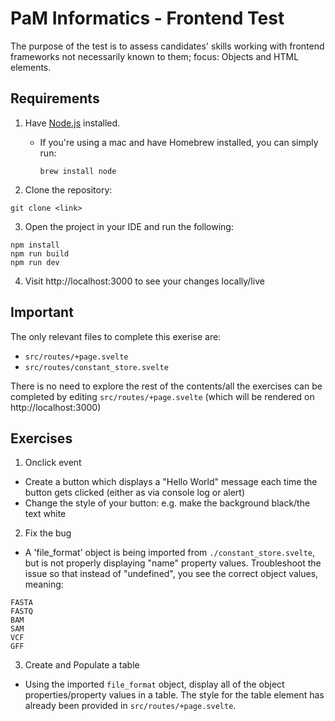 # PaM Informatics - Frontend Test

The purpose of the test is to assess candidates' skills working with frontend frameworks not necessarily known to them; focus: Objects and HTML elements.

## Requirements

1. Have [Node.js](https://nodejs.org/en/) installed. 
   * If you're using a mac and have Homebrew installed, you can simply run: 

      `brew install node`

2. Clone the repository:
```
git clone <link>
```
3. Open the project in your IDE and run the following:

```
npm install
npm run build
npm run dev
```
4. Visit http://localhost:3000 to see your changes locally/live


## Important

The only relevant files to complete this exerise are:

- `src/routes/+page.svelte`
- `src/routes/constant_store.svelte`

There is no need to explore the rest of the contents/all the exercises can be completed by editing `src/routes/+page.svelte` (which will be rendered on http://localhost:3000)

## Exercises

1. Onclick event

- Create a button which displays a "Hello World" message each time the button gets clicked (either as via console log or alert)
- Change the style of your button: e.g. make the background black/the text white

2. Fix the bug

- A 'file_format' object is being imported from `./constant_store.svelte`, but is not properly displaying "name" property values. Troubleshoot the issue so that instead of "undefined", you see the correct object values, meaning:
```
FASTA
FASTQ
BAM
SAM
VCF
GFF
```

3. Create and Populate a table

* Using the imported `file_format` object, display all of the object properties/property values in a table. The style for the table element has already been provided in `src/routes/+page.svelte`.
